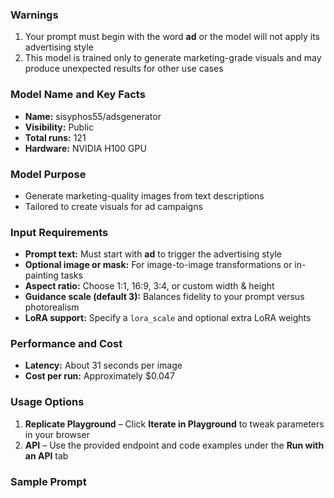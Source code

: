 ### Warnings
1. Your prompt must begin with the word **ad** or the model will not apply its advertising style  
2. This model is trained only to generate marketing-grade visuals and may produce unexpected results for other use cases  

### Model Name and Key Facts
- **Name:** sisyphos55/adsgenerator  
- **Visibility:** Public  
- **Total runs:** 121  
- **Hardware:** NVIDIA H100 GPU  

### Model Purpose
- Generate marketing-quality images from text descriptions  
- Tailored to create visuals for ad campaigns  

### Input Requirements
- **Prompt text:** Must start with **ad** to trigger the advertising style  
- **Optional image or mask:** For image-to-image transformations or in-painting tasks  
- **Aspect ratio:** Choose 1:1, 16:9, 3:4, or custom width & height  
- **Guidance scale (default 3):** Balances fidelity to your prompt versus photorealism  
- **LoRA support:** Specify a `lora_scale` and optional extra LoRA weights  

### Performance and Cost
- **Latency:** About 31 seconds per image  
- **Cost per run:** Approximately \$0.047  

### Usage Options
1. **Replicate Playground** – Click **Iterate in Playground** to tweak parameters in your browser  
2. **API** – Use the provided endpoint and code examples under the **Run with an API** tab  

### Sample Prompt
